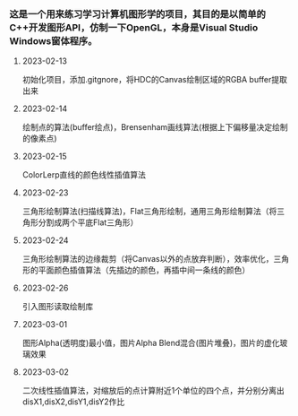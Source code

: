 ### 这是一个用来练习学习计算机图形学的项目，其目的是以简单的C++开发图形API，仿制一下OpenGL，本身是Visual Studio Windows窗体程序。

1. 2023-02-13

   初始化项目，添加.gitgnore，将HDC的Canvas绘制区域的RGBA buffer提取出来

2. 2023-02-14

   绘制点的算法(buffer绘点)，Brensenham画线算法(根据上下偏移量决定绘制的像素点)

3. 2023-02-15

   ColorLerp直线的颜色线性插值算法

4. 2023-02-23

   三角形绘制算法(扫描线算法)，Flat三角形绘制，通用三角形绘制算法（将三角形分割成两个平底Flat三角形）

5. 2023-02-24

   三角形绘制算法的边缘裁剪（将Canvas以外的点放弃判断），效率优化，三角形的平面颜色插值算法（先插边的颜色，再插中间一条线的颜色）

6. 2023-02-26

   引入图形读取绘制库

7. 2023-03-01

   图形Alpha(透明度)最小值，图片Alpha Blend混合(图片堆叠)，图片的虚化玻璃效果

8. 2023-03-02

   二次线性插值算法，对缩放后的点计算附近1个单位的四个点，并分别分离出disX1,disX2,disY1,disY2作比